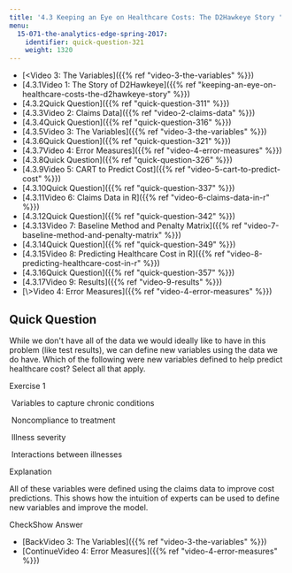 ```yaml
---
title: '4.3 Keeping an Eye on Healthcare Costs: The D2Hawkeye Story '
menu:
  15-071-the-analytics-edge-spring-2017:
    identifier: quick-question-321
    weight: 1320
---
```

*   [<Video 3: The Variables]({{% ref "video-3-the-variables" %}})
*   [4.3.1Video 1: The Story of D2Hawkeye]({{% ref "keeping-an-eye-on-healthcare-costs-the-d2hawkeye-story" %}})
*   [4.3.2Quick Question]({{% ref "quick-question-311" %}})
*   [4.3.3Video 2: Claims Data]({{% ref "video-2-claims-data" %}})
*   [4.3.4Quick Question]({{% ref "quick-question-316" %}})
*   [4.3.5Video 3: The Variables]({{% ref "video-3-the-variables" %}})
*   [4.3.6Quick Question]({{% ref "quick-question-321" %}})
*   [4.3.7Video 4: Error Measures]({{% ref "video-4-error-measures" %}})
*   [4.3.8Quick Question]({{% ref "quick-question-326" %}})
*   [4.3.9Video 5: CART to Predict Cost]({{% ref "video-5-cart-to-predict-cost" %}})
*   [4.3.10Quick Question]({{% ref "quick-question-337" %}})
*   [4.3.11Video 6: Claims Data in R]({{% ref "video-6-claims-data-in-r" %}})
*   [4.3.12Quick Question]({{% ref "quick-question-342" %}})
*   [4.3.13Video 7: Baseline Method and Penalty Matrix]({{% ref "video-7-baseline-method-and-penalty-matrix" %}})
*   [4.3.14Quick Question]({{% ref "quick-question-349" %}})
*   [4.3.15Video 8: Predicting Healthcare Cost in R]({{% ref "video-8-predicting-healthcare-cost-in-r" %}})
*   [4.3.16Quick Question]({{% ref "quick-question-357" %}})
*   [4.3.17Video 9: Results]({{% ref "video-9-results" %}})
*   [\\>Video 4: Error Measures]({{% ref "video-4-error-measures" %}})

Quick Question
--------------

While we don't have all of the data we would ideally like to have in this problem (like test results), we can define new variables using the data we do have. Which of the following were new variables defined to help predict healthcare cost? Select all that apply.

Exercise 1

&nbsp;Variables to capture chronic conditions&nbsp;

&nbsp;Noncompliance to treatment&nbsp;

&nbsp;Illness severity&nbsp;

&nbsp;Interactions between illnesses&nbsp;

Explanation

All of these variables were defined using the claims data to improve cost predictions. This shows how the intuition of experts can be used to define new variables and improve the model.

CheckShow Answer

*   [BackVideo 3: The Variables]({{% ref "video-3-the-variables" %}})
*   [ContinueVideo 4: Error Measures]({{% ref "video-4-error-measures" %}})
